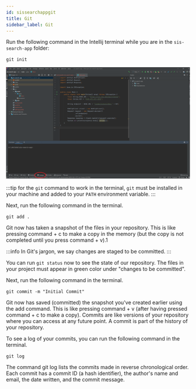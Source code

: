 ```yaml
---
id: sissearchappgit
title: Git
sidebar_label: Git
---
```


Run the following command in the Intellij terminal while you are in the `sis-search-app` folder:

```
git init
```

![](../../../static/img/sissearchappgit1.png)


:::tip
for the `git` command to work in the terminal, `git` must be installed in your machine and added to your `PATH` environment variable.
:::

Next, run the following command in the terminal.


```
git add .
```

Git now has taken a snapshot of the files in your repository. This is like pressing command + c to make a copy in the memory (but the copy is not completed until you press command + v).1

:::info
In Git's jargon, we say changes are staged to be committed.
:::

You can run `git status` now to see the state of our repository. The files in your project must appear in green color under "changes to be committed".

Next, run the following command in the terminal.


```
git commit -m "Initial Commit"
```

Git now has saved (committed) the snapshot you've created earlier using the add command. This is like pressing command + v (after having pressed command + c to make a copy). Commits are like versions of your repository where you can access at any future point. A commit is part of the history of your repository.

To see a log of your commits, you can run the following command in the terminal.


```
git log
```

The command git log lists the commits made in reverse chronological order. Each commit has a commit ID (a hash identifier), the author's name and email, the date written, and the commit message.

